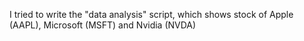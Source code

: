 I tried to write the "data analysis" script, which shows stock of Apple (AAPL), Microsoft (MSFT) and Nvidia (NVDA)
